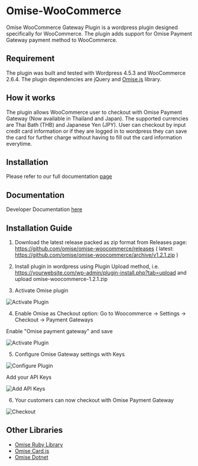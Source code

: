 # Omise-WooCommerce

Omise WooCommerce Gateway Plugin is a wordpress plugin designed specifically for WooCommerce. The plugin adds support for Omise Payment Gateway payment method to WooCommerce. 

## Requirement

The plugin was built and tested with Wordpress 4.5.3 and WooCommerce 2.6.4.
The plugin dependencies are jQuery and [Omise.js](https://cdn.omise.co/omise.js) library.

## How it works

The plugin allows WooCommerce user to checkout with Omise Payment Gateway (Now available in Thailand and Japan). The supported currencies are Thai Bath (THB) and Japanese Yen (JPY). User can checkout by input credit card information or if they are logged in to wordpress they can save the card for further charge without having to fill out the card information everytime.

## Installation

Please refer to our full documentation [page](https://www.omise.co/woocommerce-plugin)

## Documentation

Developer Documentation [here](https://www.omise.co/docs/)


## Installation Guide

1. Download the latest release packed as zip format from Releases page: https://github.com/omise/omise-woocommerce/releases
( latest: https://github.com/omise/omise-woocommerce/archive/v1.2.1.zip )

2. Install plugin in wordpress using Plugin Upload method, i.e. https://yourwebsite.com/wp-admin/plugin-install.php?tab=upload 
and upload omise-woocommerce-1.2.1.zip

3. Activate Omise plugin

![Activate Plugin](https://cdn.omise.co/assets/woocommerce/activate-plugin.png)

4. Enable Omise as Checkout option: Go to Woocommerce -> Settings -> Checkout -> Payment Gateways

Enable "Omise payment gateway" and save

![Activate Plugin](https://cdn.omise.co/assets/woocommerce/omise-settings-00.png)

5. Configure Omise Gateway settings with Keys

![Configure Plugin](https://cdn.omise.co/assets/woocommerce/omise-settings-01.png)

Add your API Keys

![Add API Keys](https://cdn.omise.co/assets/woocommerce/omise-settings-02.png)

6. Your customers can now checkout with Omise Payment Gateway

![Checkout](https://cdn.omise.co/assets/woocommerce/checkout.png)



## Other Libraries

* [Omise Ruby Library](https://github.com/omise/omise-ruby)
* [Omise Card.js](https://github.com/omise/card.js)
* [Omise Dotnet](https://github.com/omise/omise-dotnet)
